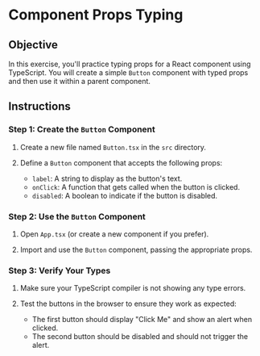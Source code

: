 # Component Props Typing

## Objective

In this exercise, you'll practice typing props for a React component using TypeScript. You will create a simple `Button` component with typed props and then use it within a parent component.

## Instructions

### Step 1: Create the `Button` Component

1. Create a new file named `Button.tsx` in the `src` directory.

2. Define a `Button` component that accepts the following props:

   - `label`: A string to display as the button's text.
   - `onClick`: A function that gets called when the button is clicked.
   - `disabled`: A boolean to indicate if the button is disabled.

### Step 2: Use the `Button` Component

1. Open `App.tsx` (or create a new component if you prefer).

2. Import and use the `Button` component, passing the appropriate props.

### Step 3: Verify Your Types

1. Make sure your TypeScript compiler is not showing any type errors.

2. Test the buttons in the browser to ensure they work as expected:
   - The first button should display "Click Me" and show an alert when clicked.
   - The second button should be disabled and should not trigger the alert.